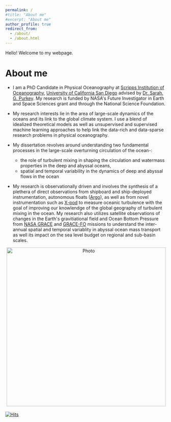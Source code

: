 ```yaml
---
permalink: /
#title: "About me"
#excerpt: "About me"
author_profile: true
redirect_from: 
  - /about/
  - /about.html
---
```


Hello! Welcome to my webpage.  <br />   
 
# About me
 
* I am a PhD Candidate in Physical Oceanography at [Scripps Institution of Oceanography](https://scripps.ucsd.edu/), [University of California San Diego](https://ucsd.edu) advised by [Dr. Sarah. G. Purkey](https://spurkey.scrippsprofiles.ucsd.edu/). My research is funded by NASA's Future Investigator in Earth and Space Sciences grant and through the National Science Foundation.
 
* My research interests lie in the area of large-scale dynamics of the oceans and its link to the global climate system. I use a blend of idealized theoretical models as well as unsupervised and supervised machine learning approaches to help link the data-rich and data-sparse research problems in physical oceanography.
 
* My dissertation revolves around understanding two fundamental processes in the large-scale overturning circulation of the ocean-: 
  - the role of turbulent mixing in shaping the circulation and watermass properties in the deep and abyssal oceans,  
  - spatial and temporal variability in the dynamics of deep and abyssal flows in the ocean
 
 * My research is observationally driven and involves the synthesis of a plethera of direct observations from shipboard and ship-deployed instrumentation, autonomous floats ([Argo](https://argo.ucsd.edu)), as well as from novel instrumentation such as [X-pod](http://mixing.coas.oregonstate.edu/research/instrumentation/) to measure oceanic turbulence with the goal of improving our knowlendge of the global geography of turbulent mixing in the ocean. My research also utilizes satellite observations of changes in the Earth's gravitiational field and Ocean Bottom Pressure from [NASA GRACE](https://www.nasa.gov/mission_pages/Grace/index.html) and [GRACE-FO](https://www.nasa.gov/mission_pages/Grace/index.html) missions to understand the inter-annual spatial and temporal variablity in abyssal ocean mass transport as well its impact on the sea level budget on regional and sub-basin scales.
 
<p align="center">
  <img src="https://ratnaksha.github.io/files/logo_img.png?raw=true" alt="Photo" style="width: 500px;"/> 
</p>
 
[![Hits](https://hits.seeyoufarm.com/api/count/incr/badge.svg?url=https%3A%2F%2Fratnaksha.github.io&count_bg=%2379C83D&title_bg=%23555555&icon=pytorch.svg&icon_color=%23E7E7E7&title=hits&edge_flat=false)](https://hits.seeyoufarm.com)

